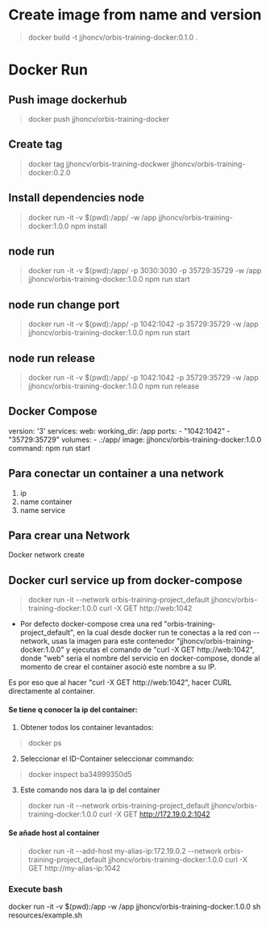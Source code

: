 # Create image from name and version
> docker build -t jjhoncv/orbis-training-docker:0.1.0 .
# Docker Run

## Push image dockerhub
> docker push jjhoncv/orbis-training-docker

## Create tag
> docker tag jjhoncv/orbis-training-dockwer jjhoncv/orbis-training-docker:0.2.0 

## Install dependencies node
> docker run -it -v $(pwd):/app/ -w /app jjhoncv/orbis-training-docker:1.0.0 npm install

## node run
> docker run -it -v $(pwd):/app/ -p 3030:3030 -p 35729:35729 -w /app jjhoncv/orbis-training-docker:1.0.0 npm run start

## node run change port
> docker run -it -v $(pwd):/app/ -p 1042:1042 -p 35729:35729 -w /app jjhoncv/orbis-training-docker:1.0.0 npm run start

## node run release
> docker run -it -v $(pwd):/app/ -p 1042:1042 -p 35729:35729 -w /app jjhoncv/orbis-training-docker:1.0.0 npm run release

## Docker Compose
version: '3'
services:
  web:
    working_dir: /app 
    ports:
    - "1042:1042"
    - "35729:35729"
    volumes:
    - .:/app/
    image: jjhoncv/orbis-training-docker:1.0.0
    command: npm run start

## Para conectar un container a una network
1. ip
2. name container
3. name service

## Para crear una Network
Docker network create

## Docker curl service up from docker-compose
> docker run -it --network orbis-training-project_default jjhoncv/orbis-training-docker:1.0.0 curl -X GET http://web:1042

* Por defecto docker-compose crea una red "orbis-training-project_default", en la cual desde docker run te conectas a la red con --network, usas la imagen para este contenedor "jjhoncv/orbis-training-docker:1.0.0" y ejecutas el comando de "curl -X GET http://web:1042", donde "web" seria el nombre del servicio en docker-compose, donde al momento de crear el container asoció este nombre a su IP.

Es por eso que al hacer "curl -X GET http://web:1042", hacer CURL directamente al container.

#### Se tiene q conocer la ip del container:

1. Obtener todos los container levantados:
> docker ps

2. Seleccionar el ID-Container seleccionar commando:
> docker inspect ba34999350d5 

3. Este comando nos dara la ip del container 

> docker run -it --network orbis-training-project_default jjhoncv/orbis-training-docker:1.0.0 curl -X GET http://172.19.0.2:1042

#### Se añade host al container

> docker run -it --add-host my-alias-ip:172.19.0.2 --network orbis-training-project_default jjhoncv/orbis-training-docker:1.0.0 curl -X GET http://my-alias-ip:1042

### Execute bash
docker run -it -v $(pwd):/app -w /app jjhoncv/orbis-training-docker:1.0.0 sh resources/example.sh